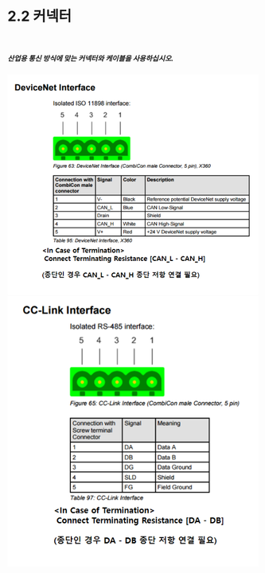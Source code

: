 ﻿# 2.2 커넥터

<br>

##### 산업용 통신 방식에 맞는 커넥터와 케이블을 사용하십시오.

![[그림 2.2 산업용 통신 커넥터]](<../_assets/2-Mounting-Setting/2-Connector/image_1.png>)
![](<../_assets/2-Mounting-Setting/2-Connector/image_2.png>)
